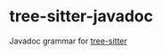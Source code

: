 # tree-sitter-javadoc

Javadoc grammar for [tree-sitter](https://github.com/tree-sitter/tree-sitter)
